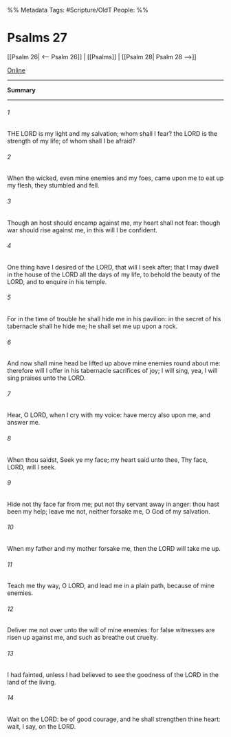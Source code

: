 

%% Metadata
Tags: #Scripture/OldT
People: 
%%
# Psalms 27
[[Psalm 26| <-- Psalm 26]] | [[Psalms]] | [[Psalm 28| Psalm 28 -->]]

[Online](https://churchofjesuschrist.org/study/scriptures/ot/ps/27?lang=eng)

---
__Summary__



---

###### 1
THE LORD is my light and my salvation; whom shall I fear? the LORD is the strength of my life; of whom shall I be afraid?
###### 2
When the wicked, even mine enemies and my foes, came upon me to eat up my flesh, they stumbled and fell.
###### 3
Though an host should encamp against me, my heart shall not fear: though war should rise against me, in this will I be confident.
###### 4
One thing have I desired of the LORD, that will I seek after; that I may dwell in the house of the LORD all the days of my life, to behold the beauty of the LORD, and to enquire in his temple.
###### 5
For in the time of trouble he shall hide me in his pavilion: in the secret of his tabernacle shall he hide me; he shall set me up upon a rock.
###### 6
And now shall mine head be lifted up above mine enemies round about me: therefore will I offer in his tabernacle sacrifices of joy; I will sing, yea, I will sing praises unto the LORD.
###### 7
Hear, O LORD, when I cry with my voice: have mercy also upon me, and answer me.
###### 8
When thou saidst, Seek ye my face; my heart said unto thee, Thy face, LORD, will I seek.
###### 9
Hide not thy face far from me; put not thy servant away in anger: thou hast been my help; leave me not, neither forsake me, O God of my salvation.
###### 10
When my father and my mother forsake me, then the LORD will take me up.
###### 11
Teach me thy way, O LORD, and lead me in a plain path, because of mine enemies.
###### 12
Deliver me not over unto the will of mine enemies: for false witnesses are risen up against me, and such as breathe out cruelty.
###### 13
I had fainted, unless I had believed to see the goodness of the LORD in the land of the living.
###### 14
Wait on the LORD: be of good courage, and he shall strengthen thine heart: wait, I say, on the LORD.



